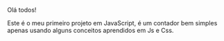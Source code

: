 Olá todos!

Este é o meu primeiro projeto em JavaScript, é um contador bem simples apenas usando alguns conceitos aprendidos em Js e Css.

